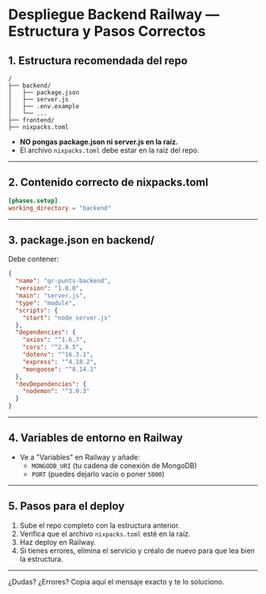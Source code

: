 # Despliegue Backend Railway — Estructura y Pasos Correctos

## 1. Estructura recomendada del repo

```
/
├── backend/
│   ├── package.json
│   ├── server.js
│   ├── .env.example
│   └── ...
├── frontend/
├── nixpacks.toml
```

- **NO pongas package.json ni server.js en la raíz.**
- El archivo `nixpacks.toml` debe estar en la raíz del repo.

---

## 2. Contenido correcto de nixpacks.toml

```toml
[phases.setup]
working_directory = "backend"
```

---

## 3. package.json en backend/

Debe contener:
```json
{
  "name": "qr-punts-backend",
  "version": "1.0.0",
  "main": "server.js",
  "type": "module",
  "scripts": {
    "start": "node server.js"
  },
  "dependencies": {
    "axios": "^1.6.7",
    "cors": "^2.8.5",
    "dotenv": "^16.3.1",
    "express": "^4.18.2",
    "mongoose": "^8.14.1"
  },
  "devDependencies": {
    "nodemon": "^3.0.3"
  }
}
```

---

## 4. Variables de entorno en Railway

- Ve a "Variables" en Railway y añade:
  - `MONGODB_URI` (tu cadena de conexión de MongoDB)
  - `PORT` (puedes dejarlo vacío o poner `5000`)

---

## 5. Pasos para el deploy

1. Sube el repo completo con la estructura anterior.
2. Verifica que el archivo `nixpacks.toml` esté en la raíz.
3. Haz deploy en Railway.
4. Si tienes errores, elimina el servicio y créalo de nuevo para que lea bien la estructura.

---

¿Dudas? ¿Errores? Copia aquí el mensaje exacto y te lo soluciono.
